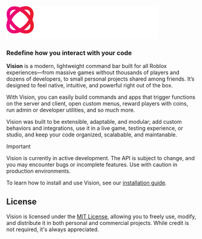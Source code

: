 <img width="400" style="height:auto;" src="./github-assets/vision-dark-theme.svg#gh-dark-mode-only" alt="Vision Logo">

### Redefine how you interact with your code

**Vision** is a modern, lightweight command bar built for all  Roblox experiences—from massive games without thousands of players and dozens of developers, to small personal projects shared among friends. It’s designed to feel native, intuitive, and powerful right out of the box.

With Vision, you can easily build commands and apps that trigger functions on the server and client, open custom menus, reward players with coins, run admin or developer utilities, and so much more.

Vision was built to be extensible, adaptable, and modular; add custom behaviors and integrations, use it in a live game, testing experience, or studio, and keep your code organized, scalabable, and maintanable.

>[!IMPORTANT]
> Vision is currently in active development. The API is subject to change, and you may encounter bugs or incomplete features. Use with caution in production environments.

To learn how to install and use Vision, see our [installation guide](www.roblox.com).

## License

Vision is licensed under the [MIT License](https://choosealicense.com/licenses/mit/), allowing you to freely use, modify, and distribute it in both personal and commercial projects. While credit is not required, it's always appreciated.
